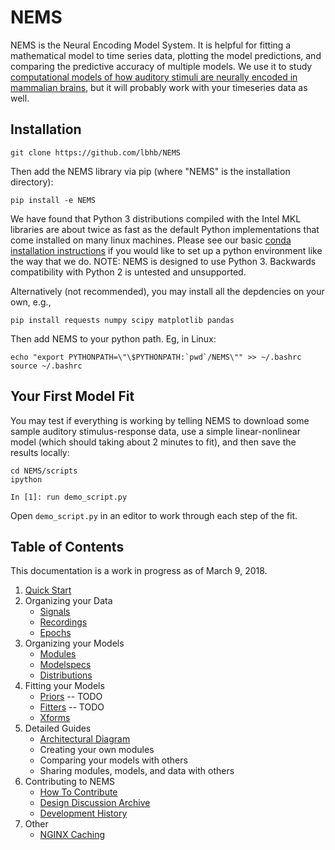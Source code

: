 # NEMS #

NEMS is the Neural Encoding Model System. It is helpful for fitting a mathematical model to time series data, plotting the model predictions, and comparing the predictive accuracy of multiple models. We use it to study [computational models of how auditory stimuli are neurally encoded in mammalian brains](https://hearingbrain.org), but it will probably work with your timeseries data as well.


## Installation

```
git clone https://github.com/lbhb/NEMS

```
Then add the NEMS library via pip (where "NEMS" is the installation directory):
```
pip install -e NEMS
```
We have found that Python 3 distributions compiled with the Intel MKL libraries are about twice as fast as the default Python implementations that come installed on many linux machines. Please see our basic [conda installation instructions](docs/conda.md) if you would like to set up a python environment like the way that we do. NOTE: NEMS is designed to use Python 3. Backwards compatibility with Python 2 is untested and unsupported.

Alternatively (not recommended), you may install all the depdencies on your own, e.g.,
```
pip install requests numpy scipy matplotlib pandas
```
Then add NEMS to your python path. Eg, in Linux:
```
echo "export PYTHONPATH=\"\$PYTHONPATH:`pwd`/NEMS\"" >> ~/.bashrc
source ~/.bashrc
```

## Your First Model Fit

You may test if everything is working by telling NEMS to download some sample auditory stimulus-response data, use a simple linear-nonlinear model (which should taking about 2 minutes to fit), and then save the results locally:

```
cd NEMS/scripts
ipython

In [1]: run demo_script.py
```

Open `demo_script.py` in an editor to work through each step of the fit.


## Table of Contents ##

This documentation is a work in progress as of March 9, 2018.

1. [Quick Start](docs/quickstart.md)
2. Organizing your Data
   - [Signals](docs/signals.md)
   - [Recordings](docs/recordings.md)
   - [Epochs](docs/epochs.md)
3. Organizing your Models
   - [Modules](docs/modules.md)
   - [Modelspecs](docs/modelspecs.md)
   - [Distributions](docs/distributions.ipynb)
4. Fitting your Models
   - [Priors](docs/priors.md) -- TODO
   - [Fitters](docs/fitters.md) -- TODO
   - [Xforms](docs/xforms.md)
5. Detailed Guides
   - [Architectural Diagram](docs/architecture.svg)
   - Creating your own modules
   - Comparing your models with others
   - Sharing modules, models, and data with others
6. Contributing to NEMS
   - [How To Contribute](docs/contributing.md)
   - [Design Discussion Archive](docs/discussions.md)
   - [Development History](docs/history.md)
7. Other
   - [NGINX Caching](docs/nginx.md)
